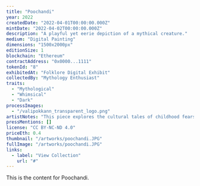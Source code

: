 ```yaml
---
title: "Poochandi"
year: 2022
createdDate: "2022-04-01T00:00:00.000Z"
mintDate: "2022-04-02T00:00:00.000Z"
description: "A playful yet eerie depiction of a mythical creature."
medium: "Digital Painting"
dimensions: "1500x2000px"
editionSize: 1
blockchain: "Ethereum"
contractAddress: "0x0000...1111"
tokenId: "8"
exhibitedAt: "Folklore Digital Exhibit"
collectedBy: "Mythology Enthusiast"
traits:
  - "Mythological"
  - "Whimsical"
  - "Dark"
processImages:
  - "/valipokkann_transparent_logo.png"
artistNotes: "This piece explores the cultural tales of childhood fears and fantastical beings."
pressMentions: []
license: "CC BY-NC-ND 4.0"
priceEth: 0.4
thumbnail: "/artworks/poochandi.JPG"
fullImage: "/artworks/poochandi.JPG"
links:
  - label: "View Collection"
    url: "#"
---
```


This is the content for Poochandi. 
